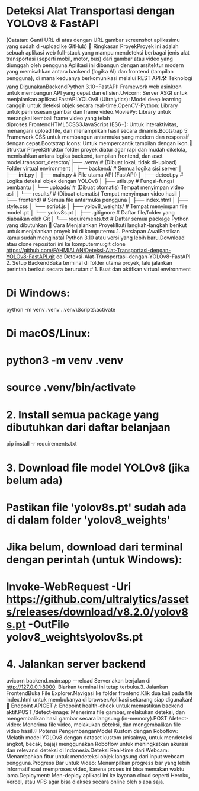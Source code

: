 # Deteksi Alat Transportasi dengan YOLOv8 & FastAPI
(Catatan: Ganti URL di atas dengan URL gambar screenshot aplikasimu yang sudah di-upload ke GitHub)
📖 Ringkasan ProyekProyek ini adalah sebuah aplikasi web full-stack yang mampu mendeteksi berbagai jenis alat transportasi (seperti mobil, motor, bus) dari gambar atau video yang diunggah oleh pengguna.Aplikasi ini dibangun dengan arsitektur modern yang memisahkan antara backend (logika AI) dan frontend (tampilan pengguna), di mana keduanya berkomunikasi melalui REST API.🛠️ Teknologi yang DigunakanBackendPython 3.10+FastAPI: Framework web asinkron untuk membangun API yang cepat dan efisien.Uvicorn: Server ASGI untuk menjalankan aplikasi FastAPI.YOLOv8 (Ultralytics): Model deep learning canggih untuk deteksi objek secara real-time.OpenCV-Python: Library untuk pemrosesan gambar dan frame video.MoviePy: Library untuk merangkai kembali frame video yang telah diproses.FrontendHTML5CSS3JavaScript (ES6+): Untuk interaktivitas, menangani upload file, dan menampilkan hasil secara dinamis.Bootstrap 5: Framework CSS untuk membangun antarmuka yang modern dan responsif dengan cepat.Bootstrap Icons: Untuk mempercantik tampilan dengan ikon.📁 Struktur ProyekStruktur folder proyek diatur agar rapi dan mudah dikelola, memisahkan antara logika backend, tampilan frontend, dan aset model.transport_detector/
├── .venv/                   # (Dibuat lokal, tidak di-upload) Folder virtual environment
│
├── backend/                 # Semua logika sisi server
│   ├── __init__.py
│   ├── main.py              # File utama API (FastAPI)
│   ├── detect.py            # Logika deteksi objek dengan YOLOv8
│   ├── utils.py             # Fungsi-fungsi pembantu
│   └── uploads/             # (Dibuat otomatis) Tempat menyimpan video asli
│   └── results/             # (Dibuat otomatis) Tempat menyimpan video hasil
│
├── frontend/                # Semua file antarmuka pengguna
│   ├── index.html
│   ├── style.css
│   └── script.js
│
├── yolov8_weights/          # Tempat menyimpan file model .pt
│   └── yolov8s.pt
│
├── .gitignore               # Daftar file/folder yang diabaikan oleh Git
│
└── requirements.txt         # Daftar semua package Python yang dibutuhkan
🚀 Cara Menjalankan ProyekIkuti langkah-langkah berikut untuk menjalankan proyek ini di komputermu.1. Persiapan AwalPastikan kamu sudah menginstal Python 3.10 atau versi yang lebih baru.Download atau clone repositori ini ke komputermu:git clone https://github.com/FAHMIALAN/Deteksi-Alat-Transportasi-dengan-YOLOv8-FastAPI.git
cd Deteksi-Alat-Transportasi-dengan-YOLOv8-FastAPI
2. Setup BackendBuka terminal di folder utama proyek, lalu jalankan perintah berikut secara berurutan:# 1. Buat dan aktifkan virtual environment
# Di Windows:
python -m venv .venv
.\.venv\Scripts\activate

# Di macOS/Linux:
# python3 -m venv .venv
# source .venv/bin/activate

# 2. Install semua package yang dibutuhkan dari daftar belanjaan
pip install -r requirements.txt

# 3. Download file model YOLOv8 (jika belum ada)
# Pastikan file 'yolov8s.pt' sudah ada di dalam folder 'yolov8_weights'
# Jika belum, download dari terminal dengan perintah (untuk Windows):
# Invoke-WebRequest -Uri https://github.com/ultralytics/assets/releases/download/v8.2.0/yolov8s.pt -OutFile yolov8_weights\yolov8s.pt

# 4. Jalankan server backend
uvicorn backend.main:app --reload
Server akan berjalan di http://127.0.0.1:8000. Biarkan terminal ini tetap terbuka.3. Jalankan FrontendBuka File Explorer.Navigasi ke folder frontend.Klik dua kali pada file index.html untuk membukanya di browser.Aplikasi sekarang siap digunakan!🔌 Endpoint APIGET /: Endpoint health-check untuk memastikan backend aktif.POST /detect-image: Menerima file gambar, melakukan deteksi, dan mengembalikan hasil gambar secara langsung (in-memory).POST /detect-video: Menerima file video, melakukan deteksi, dan mengembalikan file video hasil.💡 Potensi PengembanganModel Kustom dengan Roboflow: Melatih model YOLOv8 dengan dataset kustom (misalnya, untuk mendeteksi angkot, becak, bajaj) menggunakan Roboflow untuk meningkatkan akurasi dan relevansi deteksi di Indonesia.Deteksi Real-time dari Webcam: Menambahkan fitur untuk mendeteksi objek langsung dari input webcam pengguna.Progress Bar untuk Video: Menampilkan progress bar yang lebih informatif saat memproses video, karena proses ini bisa memakan waktu lama.Deployment: Men-deploy aplikasi ini ke layanan cloud seperti Heroku, Vercel, atau VPS agar bisa diakses secara online oleh siapa saja.
